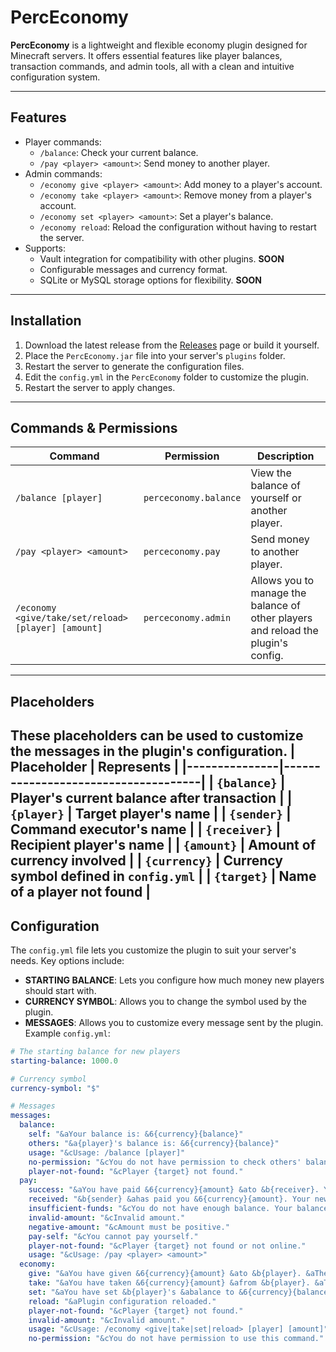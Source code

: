 # PercEconomy
  **PercEconomy** is a lightweight and flexible economy plugin designed for Minecraft servers. It offers essential features like player balances, transaction commands, and admin tools, all with a clean and intuitive configuration system. 

---

## Features
- Player commands:
  - `/balance`: Check your current balance.
  - `/pay <player> <amount>`: Send money to another player.
- Admin commands:
  - `/economy give <player> <amount>`: Add money to a player's account.
  - `/economy take <player> <amount>`: Remove money from a player's account.
  - `/economy set <player> <amount>`: Set a player's balance.
  - `/economy reload`: Reload the configuration without having to restart the server.
- Supports:
  - Vault integration for compatibility with other plugins. **SOON**
  - Configurable messages and currency format. 
  - SQLite or MySQL storage options for flexibility. **SOON**

---

## Installation
1. Download the latest release from the [Releases](https://github.com/Purcify92/PercEconomy/releases) page or build it yourself.
2. Place the `PercEconomy.jar` file into your server's `plugins` folder.
3. Restart the server to generate the configuration files.
4. Edit the `config.yml` in the `PercEconomy` folder to customize the plugin.
5. Restart the server to apply changes.

---

## Commands & Permissions
| Command                     | Permission               | Description                            |
|-----------------------------|--------------------------|----------------------------------------|
| `/balance [player]`         | `perceconomy.balance`    | View the balance of yourself or another player.         | 
| `/pay <player> <amount>`    | `perceconomy.pay`        | Send money to another player.          |
| `/economy <give/take/set/reload> [player] [amount]`    | `perceconomy.admin`        | Allows you to manage the balance of other players and reload the plugin's config.          |

---
## Placeholders
These placeholders can be used to customize the messages in the plugin's configuration.
| Placeholder   | Represents                           |
|---------------|-------------------------------------|
| `{balance}`   | Player's current balance after transaction |
| `{player}`    | Target player's name                |
| `{sender}`    | Command executor's name             |
| `{receiver}`  | Recipient player's name             |
| `{amount}`    | Amount of currency involved         |
| `{currency}`  | Currency symbol defined in `config.yml` |
| `{target}`    | Name of a player not found          |
---

## Configuration
The `config.yml` file lets you customize the plugin to suit your server's needs. Key options include:
- **STARTING BALANCE**: Lets you configure how much money new players should start with.
- **CURRENCY SYMBOL**: Allows you to change the symbol used by the plugin.
- **MESSAGES**: Allows you to customize every message sent by the plugin.
Example `config.yml`:
```yaml
# The starting balance for new players
starting-balance: 1000.0

# Currency symbol
currency-symbol: "$"

# Messages
messages:
  balance:
    self: "&aYour balance is: &6{currency}{balance}"
    others: "&a{player}'s balance is: &6{currency}{balance}"
    usage: "&cUsage: /balance [player]"
    no-permission: "&cYou do not have permission to check others' balances."
    player-not-found: "&cPlayer {target} not found."
  pay:
    success: "&aYou have paid &6{currency}{amount} &ato &b{receiver}. Your new balance is &6{currency}{balance}"
    received: "&b{sender} &ahas paid you &6{currency}{amount}. Your new balance is &6{currency}{balance}"
    insufficient-funds: "&cYou do not have enough balance. Your balance is &6{currency}{balance}"
    invalid-amount: "&cInvalid amount."
    negative-amount: "&cAmount must be positive."
    pay-self: "&cYou cannot pay yourself."
    player-not-found: "&cPlayer {target} not found or not online."
    usage: "&cUsage: /pay <player> <amount>"
  economy:
    give: "&aYou have given &6{currency}{amount} &ato &b{player}. &aTheir new balance is &6{currency}{balance}"
    take: "&aYou have taken &6{currency}{amount} &afrom &b{player}. &aTheir new balance is &6{currency}{balance}"
    set: "&aYou have set &b{player}'s &abalance to &6{currency}{balance}"
    reload: "&aPlugin configuration reloaded."
    player-not-found: "&cPlayer {target} not found."
    invalid-amount: "&cInvalid amount."
    usage: "&cUsage: /economy <give|take|set|reload> [player] [amount]"
    no-permission: "&cYou do not have permission to use this command."

```
